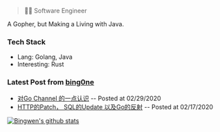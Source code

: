 
<!--
**bing0n3/bing0n3** is a ✨ _special_ ✨ repository because its `README.md` (this file) appears on your GitHub profile.
### Hi there 👋

Here are some ideas to get you started:

- 🔭 I’m currently working on ...
- 🌱 I’m currently learning ...
- 👯 I’m looking to collaborate on ...
- 🤔 I’m looking for help with ...
- 💬 Ask me about ...
- 📫 How to reach me: ...
- 😄 Pronouns: ...
- ⚡ Fun fact: ...
-->


> 👨‍💻 Software Engineer

A Gopher, but Making a Living with Java.

### Tech Stack

- Lang: Golang, Java
- Interesting: Rust


### Latest Post from [bing0ne](https://blog.bing0ne.com)

- [对Go Channel 的一点认识](https://blog.bing0ne.com/go-channel) -- Posted at 02/29/2020
- [HTTP的Patch， SQL的Update 以及Go的反射](https://blog.bing0ne.com/patch-update-reflect) -- Posted at 02/17/2020


[![Bingwen's github stats](https://github-readme-stats.vercel.app/api?username=bing0n3)](https://github.com/anuraghazra/github-readme-stats)
